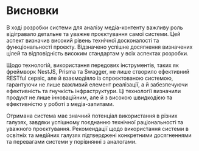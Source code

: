 # Висновки

В ході розробки системи для аналізу медіа-контенту важливу роль відігравало детальне та уважне проєктування самої системи. Цей аспект визначив високий рівень технічної досконалості та функціональності проєкту. Відзначено успішне досягнення визначених цілей та відповідність високим стандартам у всіх аспектах розробки.

Щодо технологій, використання передових інструментів, таких як фреймворк NestJS, Prisma та Swagger, не лише створило ефективний RESTful сервіс, але й взаємодіяло із спроєктованою системою, гарантуючи не лише важливий елемент реалізації, а й забезпечуючи ефективність та гнучкість інфраструктури. Ці технології визначили продукт не лише інноваційним, але й з високою швидкодією та ефективністю у роботі з медіа-запитами.

Отримана система має значний потенціал використання в різних галузях, завдяки успішному поєднанню технічної раціональності та уважного проєктування. Рекомендації щодо використання системи в освітніх та медійних галузях підтверджені конкретними досягненнями та перевагами системи у порівнянні з аналогами.